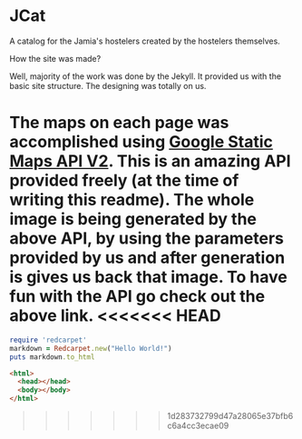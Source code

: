 JCat
====

A catalog for the Jamia's hostelers created by the hostelers themselves.

How the site was made?

Well, majority of the work was done by the Jekyll. It provided us with the basic site structure. The designing was totally on us.

The maps on each page was accomplished using [Google Static Maps API V2](https://developers.google.com/maps/documentation/staticmaps/index). This is an amazing API provided freely (at the time of writing this readme). The whole image is being generated by the above API, by using the parameters provided by us and after generation is gives us back that image. To have fun with the API go check out the above link.
<<<<<<< HEAD
=======


```ruby
require 'redcarpet'
markdown = Redcarpet.new("Hello World!")
puts markdown.to_html
```
```html
<html>
  <head></head>
  <body></body>
</html>
```
>>>>>>> 1d283732799d47a28065e37bfb6c6a4cc3ecae09
